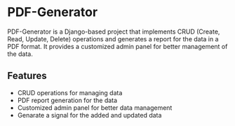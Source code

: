 # PDF-Generator

PDF-Generator is a Django-based project that implements CRUD (Create, Read, Update, Delete) operations and generates a report for the data in a PDF format. It provides a customized admin panel for better management of the data.

## Features

- CRUD operations for managing data
- PDF report generation for the data
- Customized admin panel for better data management
- Genarate a signal for the added and updated data

